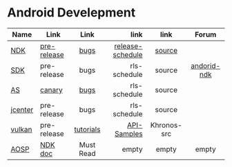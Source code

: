 Android Develepment
===================
| Name  | Link  | Link  | link  |link|Forum|
| ----- | ----- |:-----:| -----:|:---:|:---:|
| [NDK](https://developer.android.com/ndk/downloads/index.html)|[pre-release](https://github.com/android-ndk/ndk/wiki)|[bugs](https://github.com/android-ndk/ndk/issues)|[release-schedule](b2/30072464)|[source](https://android.googlesource.com/platform/ndk.git)|
|[SDK](https://developer.android.com/studio/index.html)| pre-release | bugs | rls-schedule | source | [andorid-ndk](https://groups.google.com/forum/#!forum/android-ndk)|
| [AS](https://developer.android.com/studio/index.html) | [canary](http://tools.android.com/download/studio/canary)|[bugs](http://tools.android.com/filing-bugs)|rls-schedule|source||
|[jcenter](https://jcenter.bintray.com/com/android/tools/build/)|pre-release|bugs |rls-schedule|source||
|[vulkan](https://www.khronos.org/vulkan)|pre-release|[tutorials](https://github.com/googlesamples/android-vulkan-tutorials)|[API-Samples](https://github.com/googlesamples/vulkan-basic-samples)|Khronos-src||
| [AOSP](https://source.android.com/devices/)|[NDK doc](https://android.googlesource.com/platform/ndk.git/+/master/docs) | Must Read | empty | empty|empty|


